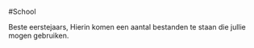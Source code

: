 #School

Beste eerstejaars,
Hierin komen een aantal bestanden te staan die jullie mogen gebruiken.


